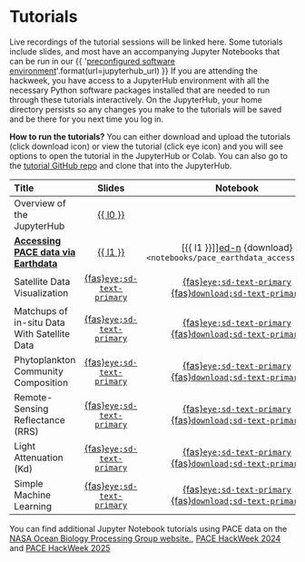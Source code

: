 # Tutorials

Live recordings of the tutorial sessions will be linked here. Some tutorials include
slides, and most have an accompanying Jupyter Notebooks that can be run in our
{{ '[preconfigured software environment]({url})'.format(url=jupyterhub_url) }}
If you are attending the hackweek, you have access to a JupyterHub environment
with all the necessary Python software packages installed that are needed to run
through these tutorials interactively. On the JupyterHub, your home directory persists
so any changes you make to the tutorials will be saved and be there for you next
time you log in.

**How to run the tutorials?** You can either download and upload the tutorials (click download icon) or view the tutorial (click eye icon) and you will see options to open the tutorial in the JupyterHub or Colab. You can also go to the [tutorial GitHub repo](https://github.com/fish-pace/2025-tutorials) and clone that into the JupyterHub.

| Title | Slides | Notebook | Recording |
| :---- | :----: | :------: | :-------: |
| Overview of the JupyterHub                  | [{{ l0 }}][jh-l]      |         |  [{{ v0 }}][jh-v]  |
| [**Accessing PACE data via Earthdata**][ed-n] | [{{ l1 }}][ed-l] | [{{ l1 }}]][ed-n] {download}`<notebooks/pace_earthdata_access.ipynb>` | [{{ v0 }}][ed-v] |
| Satellite Data Visualization                      | [{fas}`eye;sd-text-primary`][dv-slides-view]  | [{fas}`eye;sd-text-primary`][dv-nb] [{fas}`download;sd-text-primary`][dv-dl] | [{fab}`youtube;sd-text-primary`][dv-vid] |
| Matchups of in-situ Data With Satellite Data | [{fas}`eye;sd-text-primary`][mu-slides-view]  | [{fas}`eye;sd-text-primary`][mu-nb] [{fas}`download;sd-text-primary`][mu-dl] | [{fab}`youtube;sd-text-primary`][mu-vid] |
| Phytoplankton Community Composition  |  [{fas}`eye;sd-text-primary`][phyto-slides-view]  | [{fas}`eye;sd-text-primary`][phyto-nb] [{fas}`download;sd-text-primary`][phyto-dl] | [{fab}`youtube;sd-text-primary`][phyto-vid] |
| Remote-Sensing Reflectance (RRS) | [{fas}`eye;sd-text-primary`][rrs-slides-view]  | [{fas}`eye;sd-text-primary`][rrs-nb] [{fas}`download;sd-text-primary`][rrs-dl] | [{fab}`youtube;sd-text-primary`][rrs-vid] |
| Light Attenuation (Kd)  | [{fas}`eye;sd-text-primary`][kd-slides-view]  | [{fas}`eye;sd-text-primary`][kd-nb] [{fas}`download;sd-text-primary`][kd-dl] | [{fab}`youtube;sd-text-primary`][kd-vid] |
| Simple Machine Learning  | [{fas}`eye;sd-text-primary`][ml-slides-view]  | [{fas}`eye;sd-text-primary`][ml-nb] [{fas}`download;sd-text-primary`][ml-dl] | [{fab}`youtube;sd-text-primary`][ml-vid] |

You can find additional Jupyter Notebook tutorials using PACE data on the [NASA Ocean Biology Processing Group website.](https://oceancolor.gsfc.nasa.gov/resources/docs/tutorials/), [PACE HackWeek 2024](https://pacehackweek.github.io/pace-2024/) and [PACE HackWeek 2025](https://pacehackweek.github.io/pace-2025/)


[ed-n]: notebooks/pace_earthdata_access
[ed-l]: "https://docs.google.com/presentation/d/1PKJJ6139McB6WyPb1-z8YnlCjDa6k9jgcdSH3NpEkHc/present"
[ed-d]: {download}`<notebooks/pace_earthdata_access.ipynb>`
[ed-v]: ""

[jh-n]: ""
[jh-l]: ""
[jh-d]: ""
[jh-v]: ""



[jh-slides-view]: ""
[ed-slides-view]: ""
[dv-slides-view]: ""
[mu-slides-view]: ""
[phyto-slides-view]: ""
[rrs-slides-view]: ""
[kd-slides-view]: ""
[ml-slides-view]: ""

[jh-nb]: ./hackweek/hub_demo
[ed-nb]: ./hackweek/earthdata_cloud_access
[dv-nb]: ""
[mu-nb]: ""
[phyto-nb]: ""
[rrs-nb]: ""
[kd-nb]: ""
[ml-nb]: ""

[jh-dl]: https://fish-pace.github.io/fish-pace-hackweek-2025/presentations/hackweek/hub_demo.ipynb
[ed-dl]: https://fish-pace.github.io/hackweek-2025/external/earthdata_cloud_access.ipynb
[dv-dl]: ""
[mu-dl]: ""
[phyto-dl]: ""
[rrs-dl]: ""
[kd-dl]: ""
[ml-dl]: ""

[jh-vid]: ""
[ed-vid]: https://www.youtube.com/watch?v=zy6QyUPK3nM&list=PL2JK_uZ15iZBObzR5O5tyAltONgxpY05P&index=8
[dv-vid]: ""
[mu-vid]: ""
[phyto-vid]: ""
[rrs-vid]: ""
[kd-vid]: ""
[ml-vid]: ""
